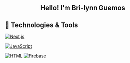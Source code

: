 
<h2 align="center"> Hello! I'm Bri-lynn Guemos</h2>



<h2 align='left'> 🔨 Technologies & Tools </h2>
<p>
 <a href="https://github.com/search?q=user%3Abguemos+language%3Anextjs"><img alt="Next.js" src="https://img.shields.io/badge/Next-black?style=for-the-badge&logo=next.js&logoColor=white"></a>

 <a href="https://github.com/search?q=user%3Abguemos+language%3Ajavascript"><img alt="JavaScript" src="https://img.shields.io/badge/JavaScript-FF0000.svg?logo=javascript&logoColor=black"></a>

<a href="https://github.com/search?q=user%3Abguemos+language%3Ahtml"><img alt="HTML" src="https://img.shields.io/badge/HTML-E34F26.svg?logo=html5&logoColor=pink"></a>
<a href="https://github.com/search?q=user%3Abguemos+language%3Afirebase"><img alt="Firebase" src="https://img.shields.io/badge/Firebase-039BE5?style=for-the-badge&logo=Firebase&logoColor=white"></a>
 
 
</p>






